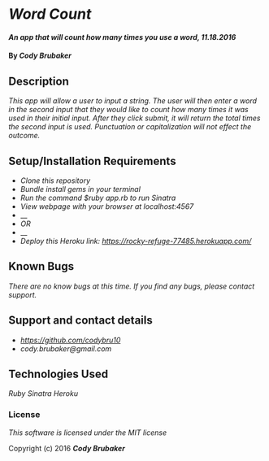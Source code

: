 # _Word Count_

#### _An app that will count how many times you use a word, 11.18.2016_

#### By _**Cody Brubaker**_

## Description

_This app will allow a user to input a string.  The user will then enter a word in the second input that they would like to count how many times it was used in their initial input. After they click submit, it will return the total times the second input is used. Punctuation or capitalization will not effect the outcome._

## Setup/Installation Requirements

* _Clone this repository_
* _Bundle install gems in your terminal_
* _Run the command $ruby app.rb to run Sinatra_
* _View webpage with your browser at localhost:4567_
* __
* _OR_
* __
* _Deploy this Heroku link: https://rocky-refuge-77485.herokuapp.com/_


## Known Bugs

_There are no know bugs at this time. If you find any bugs, please contact support._

## Support and contact details

* _https://github.com/codybru10_
* _cody.brubaker@gmail.com_

## Technologies Used

_Ruby_
_Sinatra_
_Heroku_

### License

*This software is licensed under the MIT license*

Copyright (c) 2016 **_Cody Brubaker_**
